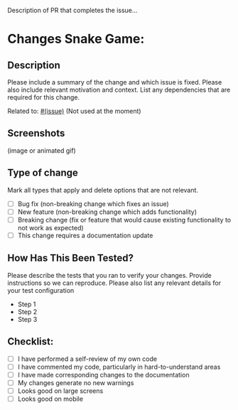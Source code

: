 Description of PR that completes the issue...

# Changes Snake Game:

## Description

Please include a summary of the change and which issue is fixed. Please also include relevant motivation and context. List any dependencies that are required for this change.

Related to: [#(issue)](https://www.ora.pm) (Not used at the moment)

## Screenshots

(image or animated gif)

## Type of change

Mark all types that apply and delete options that are not relevant.

- [ ] Bug fix (non-breaking change which fixes an issue)
- [ ] New feature (non-breaking change which adds functionality)
- [ ] Breaking change (fix or feature that would cause existing functionality to not work as expected)
- [ ] This change requires a documentation update

## How Has This Been Tested?

Please describe the tests that you ran to verify your changes. Provide instructions so we can reproduce. Please also list any relevant details for your test configuration

- Step 1
- Step 2
- Step 3

## Checklist:

- [ ] I have performed a self-review of my own code
- [ ] I have commented my code, particularly in hard-to-understand areas
- [ ] I have made corresponding changes to the documentation
- [ ] My changes generate no new warnings
- [ ] Looks good on large screens
- [ ] Looks good on mobile
